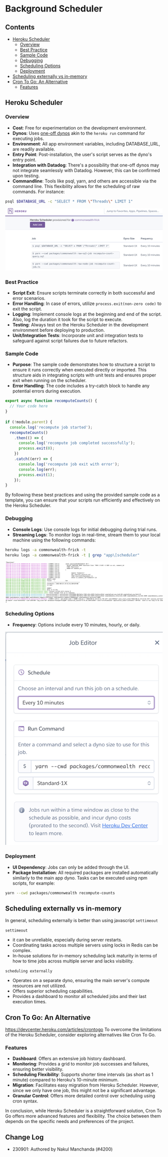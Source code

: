 # Background Scheduler

## Contents

- [Heroku Scheduler](#heroku-scheduler)
  + [Overview](#overview)
  + [Best Practice](#best-practice)
  + [Sample Code](#sample-code)
  + [Debugging](#debugging)
  + [Scheduling Options](#scheduling-options)
  + [Deployment](#deployment)
- [Scheduling externally vs in-memory](#scheduling-externally-vs-in-memory)
- [Cron To Go: An Alternative](#cron-to-go-an-alternative)
  + [Features](#features)

## Heroku Scheduler

### Overview

- **Cost**: Free for experimentation on the development environment.
- **Dynos**: Uses [one-off dynos](https://devcenter.heroku.com/articles/one-off-dynos) akin to the `heroku run` command for executing jobs.
- **Environment**: All app environment variables, including DATABASE_URL, are readily available.
- **Entry Point**: Post-installation, the user's script serves as the dyno's entry point.
- **Integration with Datadog**: There's a possibility that one-off dynos may not integrate seamlessly with Datadog. However, this can be confirmed upon testing.
- **Commandline**: Tools like psql, yarn, and others are accessible via the command line. This flexibility allows for the scheduling of raw commands. For instance:

```bash
psql $DATABASE_URL -c "SELECT * FROM \"Threads\" LIMIT 1"
```

![image](./assets/Background-Scheduler-1.png)

### Best Practice

- **Script Exit**: Ensure scripts terminate correctly in both successful and error scenarios.
- **Error Handling**: In case of errors, utilize `process.exit(non-zero code)` to exit the script.
- **Logging**: Implement console logs at the beginning and end of the script. Also, log the duration it took for the script to execute.
- **Testing**: Always test on the Heroku Scheduler in the development environment before deploying to production.
- **Unit/Integration Tests**: Incorporate unit and integration tests to safeguard against script failures due to future refactors.

### Sample Code

- **Purpose**: The sample code demonstrates how to structure a script to ensure it runs correctly when executed directly or imported. This structure aids in integrating scripts with unit tests and ensures proper exit when running on the scheduler.
- **Error Handling**: The code includes a try-catch block to handle any potential errors during execution.
  
```javascript
export async function recomputeCounts() {
  // Your code here
}

if (!module.parent) {
  console.log('recompute job started');
  recomputeCounts()
    .then(() => {
      console.log('recompute job completed successfully');
      process.exit(0);
    })
    .catch((err) => {
      console.log('recompute job exit with error');
      console.log(err);
      process.exit(1);
    });
}
```

By following these best practices and using the provided sample code as a template, you can ensure that your scripts run efficiently and effectively on the Heroku Scheduler.

### Debugging

- **Console Logs**: Use console logs for initial debugging during trial runs.
- **Streaming Logs**: To monitor logs in real-time, stream them to your local machine using the following commands:

```bash
heroku logs -a commonwealth-frick -t
heroku logs -a commonwealth-frick -t | grep "app\[scheduler"
```

![image](./assets/Background-Scheduler-2.png)

### Scheduling Options

- **Frequency**: Options include every 10 minutes, hourly, or daily.

![Scheduling UI](./assets/Background-Scheduler-3.png)

### Deployment

- **UI Dependency**: Jobs can only be added through the UI.
- **Package Installation**: All required packages are installed automatically similarly to the main app dyno. Tasks can be executed using npm scripts, for example:

```bash
yarn --cwd packages/commonwealth recompute-counts
```

## Scheduling externally vs in-memory

In general, scheduling externally is better than using javascript `settimeout`

 `settimeout`

- it can be unreliable, especially during server restarts.
- Coordinating tasks across multiple servers using locks in Redis can be complex.
- In-house solutions for in-memory scheduling lack maturity in terms of how to time jobs across multiple server and lacks visibility.

`scheduling externally`

- Operates on a separate dyno, ensuring the main server's compute resources are not utilized.
- Offers superior scheduling capabilities.
- Provides a dashboard to monitor all scheduled jobs and their last execution times.

## Cron To Go: An Alternative

<https://devcenter.heroku.com/articles/crontogo>
To overcome the limitations of the Heroku Scheduler, consider exploring alternatives like Cron To Go.

### Features

- **Dashboard**: Offers an extensive job history dashboard.
- **Monitoring**: Provides a grid to monitor job successes and failures, ensuring better visibility.
- **Scheduling Flexibility**: Supports shorter time intervals (as short as 1 minute) compared to Heroku's 10-minute minimum.
- **Migration**: Facilitates easy migration from Heroku Scheduler. However, since we only have one job, this might not be a significant advantage.
- **Granular Control**: Offers more detailed control over scheduling using cron syntax.

In conclusion, while Heroku Scheduler is a straightforward solution, Cron To Go offers more advanced features and flexibility. The choice between them depends on the specific needs and preferences of the project.

## Change Log

- 230901: Authored by Nakul Manchanda (#4200)

